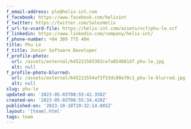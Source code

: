 ```yaml
---
f_email-address: ple@helix-int.com
f_facebook: https://www.facebook.com/helixint
f_twitter: https://twitter.com/SalesHelix
f_url-to-vcard-file: https://helix-int.com/assets/vcf/phu-le.vcf
f_linkedin: https://www.linkedin.com/company/helix-int/
f_phone-number: +84 389 775 404
title: Phu Le
f_title: Junior Software Developer
f_profile-photo:
  url: /assets/external/645221503303ce7a854081d7_phu-le.jpg
  alt: null
f_profile-photo-blurred:
  url: /assets/external/645221554af3f53dc80a70c1_phu-le-blurred.jpg
  alt: null
slug: phu-le
updated-on: '2023-05-03T08:55:42.350Z'
created-on: '2023-05-03T08:55:34.420Z'
published-on: '2023-10-18T19:32:14.085Z'
layout: '[team].html'
tags: team
---
```




